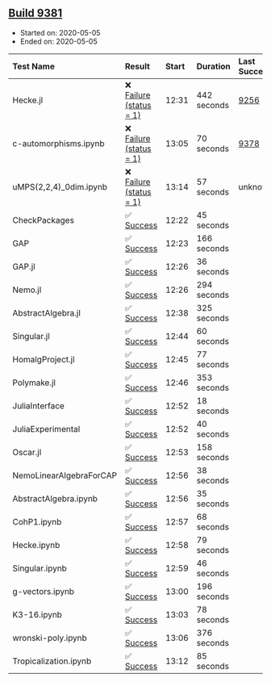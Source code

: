## [Build 9381](https://oscarci.mathematik.uni-kl.de/job/oscar/9381/)

* Started on: 2020-05-05
* Ended on: 2020-05-05

| Test Name    | Result | Start | Duration | Last Success | First Failure |
|:-------------|:-------|:------|:---------|:-------------|:--------------|
| Hecke.jl | ❌ [Failure (status = 1)](https://oscarci.mathematik.uni-kl.de/job/oscar/9381/artifact/logs/build-9381/Hecke.jl.log) | 12:31 | 442 seconds | [9256](https://oscarci.mathematik.uni-kl.de/job/oscar/9256/) | [9257](https://oscarci.mathematik.uni-kl.de/job/oscar/9257/) |
| c-automorphisms.ipynb | ❌ [Failure (status = 1)](https://oscarci.mathematik.uni-kl.de/job/oscar/9381/artifact/logs/build-9381/c-automorphisms.ipynb.log) | 13:05 | 70 seconds | [9378](https://oscarci.mathematik.uni-kl.de/job/oscar/9378/) | [9379](https://oscarci.mathematik.uni-kl.de/job/oscar/9379/) |
| uMPS(2,2,4)_0dim.ipynb | ❌ [Failure (status = 1)](https://oscarci.mathematik.uni-kl.de/job/oscar/9381/artifact/logs/build-9381/uMPS-2-2-4-_0dim.ipynb.log) | 13:14 | 57 seconds | unknown | unknown |
| CheckPackages | ✅ [Success](https://oscarci.mathematik.uni-kl.de/job/oscar/9381/artifact/logs/build-9381/CheckPackages.log) | 12:22 | 45 seconds |  |  |
| GAP | ✅ [Success](https://oscarci.mathematik.uni-kl.de/job/oscar/9381/artifact/logs/build-9381/GAP.log) | 12:23 | 166 seconds |  |  |
| GAP.jl | ✅ [Success](https://oscarci.mathematik.uni-kl.de/job/oscar/9381/artifact/logs/build-9381/GAP.jl.log) | 12:26 | 36 seconds |  |  |
| Nemo.jl | ✅ [Success](https://oscarci.mathematik.uni-kl.de/job/oscar/9381/artifact/logs/build-9381/Nemo.jl.log) | 12:26 | 294 seconds |  |  |
| AbstractAlgebra.jl | ✅ [Success](https://oscarci.mathematik.uni-kl.de/job/oscar/9381/artifact/logs/build-9381/AbstractAlgebra.jl.log) | 12:38 | 325 seconds |  |  |
| Singular.jl | ✅ [Success](https://oscarci.mathematik.uni-kl.de/job/oscar/9381/artifact/logs/build-9381/Singular.jl.log) | 12:44 | 60 seconds |  |  |
| HomalgProject.jl | ✅ [Success](https://oscarci.mathematik.uni-kl.de/job/oscar/9381/artifact/logs/build-9381/HomalgProject.jl.log) | 12:45 | 77 seconds |  |  |
| Polymake.jl | ✅ [Success](https://oscarci.mathematik.uni-kl.de/job/oscar/9381/artifact/logs/build-9381/Polymake.jl.log) | 12:46 | 353 seconds |  |  |
| JuliaInterface | ✅ [Success](https://oscarci.mathematik.uni-kl.de/job/oscar/9381/artifact/logs/build-9381/JuliaInterface.log) | 12:52 | 18 seconds |  |  |
| JuliaExperimental | ✅ [Success](https://oscarci.mathematik.uni-kl.de/job/oscar/9381/artifact/logs/build-9381/JuliaExperimental.log) | 12:52 | 40 seconds |  |  |
| Oscar.jl | ✅ [Success](https://oscarci.mathematik.uni-kl.de/job/oscar/9381/artifact/logs/build-9381/Oscar.jl.log) | 12:53 | 158 seconds |  |  |
| NemoLinearAlgebraForCAP | ✅ [Success](https://oscarci.mathematik.uni-kl.de/job/oscar/9381/artifact/logs/build-9381/NemoLinearAlgebraForCAP.log) | 12:56 | 38 seconds |  |  |
| AbstractAlgebra.ipynb | ✅ [Success](https://oscarci.mathematik.uni-kl.de/job/oscar/9381/artifact/logs/build-9381/AbstractAlgebra.ipynb.log) | 12:56 | 35 seconds |  |  |
| CohP1.ipynb | ✅ [Success](https://oscarci.mathematik.uni-kl.de/job/oscar/9381/artifact/logs/build-9381/CohP1.ipynb.log) | 12:57 | 68 seconds |  |  |
| Hecke.ipynb | ✅ [Success](https://oscarci.mathematik.uni-kl.de/job/oscar/9381/artifact/logs/build-9381/Hecke.ipynb.log) | 12:58 | 79 seconds |  |  |
| Singular.ipynb | ✅ [Success](https://oscarci.mathematik.uni-kl.de/job/oscar/9381/artifact/logs/build-9381/Singular.ipynb.log) | 12:59 | 46 seconds |  |  |
| g-vectors.ipynb | ✅ [Success](https://oscarci.mathematik.uni-kl.de/job/oscar/9381/artifact/logs/build-9381/g-vectors.ipynb.log) | 13:00 | 196 seconds |  |  |
| K3-16.ipynb | ✅ [Success](https://oscarci.mathematik.uni-kl.de/job/oscar/9381/artifact/logs/build-9381/K3-16.ipynb.log) | 13:03 | 78 seconds |  |  |
| wronski-poly.ipynb | ✅ [Success](https://oscarci.mathematik.uni-kl.de/job/oscar/9381/artifact/logs/build-9381/wronski-poly.ipynb.log) | 13:06 | 376 seconds |  |  |
| Tropicalization.ipynb | ✅ [Success](https://oscarci.mathematik.uni-kl.de/job/oscar/9381/artifact/logs/build-9381/Tropicalization.ipynb.log) | 13:12 | 85 seconds |  |  |
